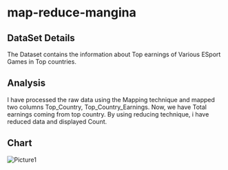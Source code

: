 # map-reduce-mangina

## DataSet Details
The Dataset contains the information about Top earnings of Various ESport Games in Top countries.

## Analysis
I have processed the raw data using the Mapping technique and mapped two columns Top_Country, Top_Country_Earnings. Now, we have Total earnings coming from top country. By using reducing technique, i have reduced data and displayed Count.

## Chart
![Picture1](https://user-images.githubusercontent.com/79549340/152569637-956453e5-85b2-42f2-94e2-7ffc4fd9a0b5.png)
